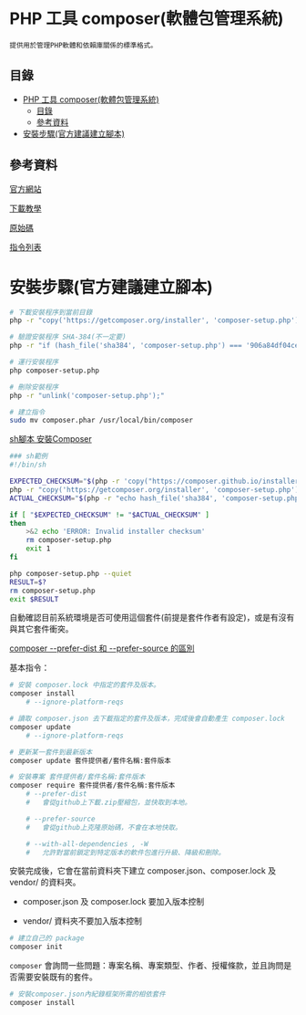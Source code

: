 # PHP 工具 composer(軟體包管理系統)

```
提供用於管理PHP軟體和依賴庫關係的標準格式。
```

## 目錄

- [PHP 工具 composer(軟體包管理系統)](#php-工具-composer軟體包管理系統)
	- [目錄](#目錄)
	- [參考資料](#參考資料)
- [安裝步驟(官方建議建立腳本)](#安裝步驟官方建議建立腳本)

## 參考資料

[官方網站](https://getcomposer.org/)

[下載教學](https://getcomposer.org/download/)

[原始碼](https://github.com/composer/composer)

[指令列表](https://getcomposer.org/doc/03-cli.md)

# 安裝步驟(官方建議建立腳本)

```bash
# 下載安裝程序到當前目錄
php -r "copy('https://getcomposer.org/installer', 'composer-setup.php');"

# 驗證安裝程序 SHA-384(不一定要)
php -r "if (hash_file('sha384', 'composer-setup.php') === '906a84df04cea2aa72f40b5f787e49f22d4c2f19492ac310e8cba5b96ac8b64115ac402c8cd292b8a03482574915d1a8') { echo 'Installer verified'; } else { echo 'Installer corrupt'; unlink('composer-setup.php'); } echo PHP_EOL;"

# 運行安裝程序
php composer-setup.php

# 刪除安裝程序
php -r "unlink('composer-setup.php');"

# 建立指令
sudo mv composer.phar /usr/local/bin/composer
```

[sh腳本 安裝Composer](https://getcomposer.org/doc/faqs/how-to-install-composer-programmatically.md)

```sh
### sh範例
#!/bin/sh

EXPECTED_CHECKSUM="$(php -r 'copy("https://composer.github.io/installer.sig", "php://stdout");')"
php -r "copy('https://getcomposer.org/installer', 'composer-setup.php');"
ACTUAL_CHECKSUM="$(php -r "echo hash_file('sha384', 'composer-setup.php');")"

if [ "$EXPECTED_CHECKSUM" != "$ACTUAL_CHECKSUM" ]
then
	>&2 echo 'ERROR: Invalid installer checksum'
	rm composer-setup.php
	exit 1
fi

php composer-setup.php --quiet
RESULT=$?
rm composer-setup.php
exit $RESULT
```

自動確認目前系統環境是否可使用這個套件(前提是套件作者有設定)，或是有沒有與其它套件衝突。

[composer --prefer-dist 和 --prefer-source 的區別](https://www.itread01.com/content/1545115698.html)

基本指令：

```sh
# 安裝 composer.lock 中指定的套件及版本。
composer install
	# --ignore-platform-reqs

# 讀取 composer.json 去下載指定的套件及版本，完成後會自動產生 composer.lock
composer update
	# --ignore-platform-reqs

# 更新某一套件到最新版本
composer update 套件提供者/套件名稱:套件版本

# 安裝專案 套件提供者/套件名稱:套件版本
composer require 套件提供者/套件名稱:套件版本
	# --prefer-dist
	# 	會從github上下載.zip壓縮包，並快取到本地。

	# --prefer-source
	# 	會從github上克隆原始碼，不會在本地快取。

	# --with-all-dependencies , -W
	#	允許對當前鎖定到特定版本的軟件包進行升級、降級和刪除。
```

安裝完成後，它會在當前資料夾下建立 composer.json、composer.lock 及 vendor/ 的資料夾。

* composer.json 及 composer.lock 要加入版本控制

* vendor/ 資料夾不要加入版本控制

```sh
# 建立自己的 package
composer init
```

`composer` 會詢問一些問題：專案名稱、專案類型、作者、授權條款，並且詢問是否需要安裝既有的套件。

```sh
# 安裝composer.json內紀錄框架所需的相依套件
composer install
```